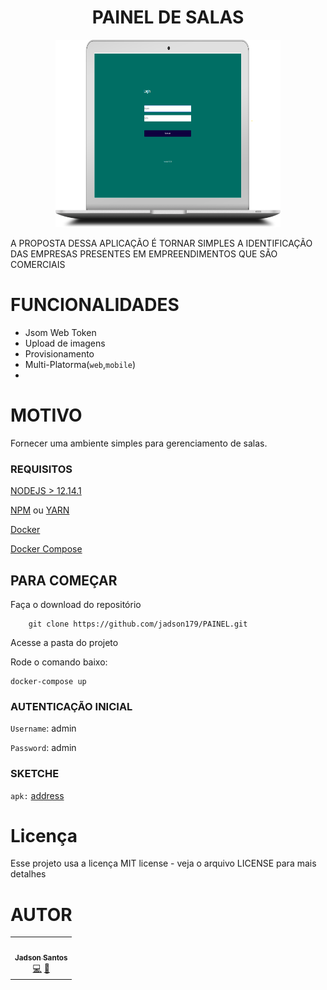 <h1 align="center"> PAINEL DE SALAS</h1>

<p align="center">
  <img width="360" height="300"  src="/images/picture-notebook-with-panel.svg">
</p>


A PROPOSTA DESSA APLICAÇÃO É TORNAR SIMPLES A IDENTIFICAÇÃO DAS EMPRESAS PRESENTES EM EMPREENDIMENTOS QUE SÃO COMERCIAIS 

# FUNCIONALIDADES 

- Jsom Web Token 
- Upload de imagens
- Provisionamento
- Multi-Platorma(`web`,`mobile`)
- 



# MOTIVO

Fornecer uma ambiente simples para gerenciamento de salas.

### REQUISITOS 

[NODEJS > 12.14.1](https://nodejs.org/en/)

[NPM](https://www.npmjs.com/get-npm) ou [YARN](https://classic.yarnpkg.com/en/docs/install/#debian-stable)

[Docker](https://docs.docker.com/install/)

[Docker Compose](https://docs.docker.com/compose/)



## PARA COMEÇAR 

Faça o download do repositório

```
    git clone https://github.com/jadson179/PAINEL.git
```

Acesse a pasta do projeto 

Rode o comando baixo:

```shell
docker-compose up

```

### AUTENTICAÇÃO INICIAL

`Username`: admin

`Password`: admin


### SKETCHE



`apk:` [address](https://exp-shell-app-assets.s3.us-west-1.amazonaws.com/android/%40jadson179/Painel-5aad65f531a9401dbcda37fd677efc24-signed.apk)


# Licença 

Esse projeto usa a licença MIT license - veja o arquivo LICENSE para mais detalhes

# AUTOR

<table>
  <tr>
    <td align="center"><a href="https://github.com/jadson179"><img src="https://avatars0.githubusercontent.com/u/42282908?s=460&u=79ce909209ebf14da91a2d2517c9b0f9e378a4e1&v=4" width="100px;" alt=""/><br /><sub><b>Jadson Santos</b></sub></a><br /><a href="https://github.com/jadson179/PAINEL/commits?author=jadson179" title="Code">💻</a> <a href="https://github.com/jadson179" title="Design">🎨</a></td>
  <tr>
</table>